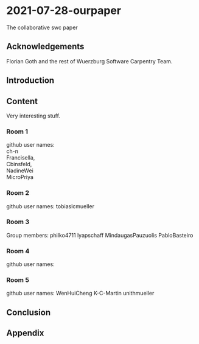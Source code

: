 # 2021-07-28-ourpaper
The collaborative swc paper

## Acknowledgements

Florian Goth and the rest of Wuerzburg Software Carpentry Team.


## Introduction

## Content
Very interesting stuff.

### Room 1
github user names:<br>
ch-n<br>
Francisella, <br>
Cbinsfeld,<br>
NadineWei<br>
MicroPriya


### Room 2
github user names:
tobiaslcmueller

### Room 3
Group members: philko4711 lyapschaff MindaugasPauzuolis PabloBasteiro


### Room 4
github user names:

### Room 5
github user names: WenHuiCheng K-C-Martin unithmueller

## Conclusion

## Appendix
